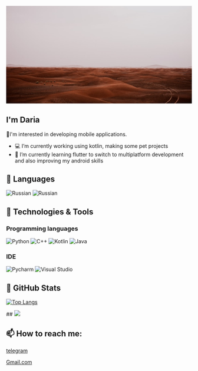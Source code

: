 [![Header](https://raw.githubusercontent.com/ChaoticPost/ChaoticPost/master/PicsArt_07-24-11.15.27.jpg)]()

## I'm Daria
   📍I'm interested in developing mobile applications.

- 💻 I’m currently working using kotlin, making some pet projects
- 🌱 I’m currently learning flutter to switch to multiplatform development and also improving my android skills

## 📝 Languages
<a><img alt="Russian" src="https://img.shields.io/badge/Russian-00A550.svg?logo=Russian&logoColor=white"></a>
<a><img alt="Russian" src="https://img.shields.io/badge/English-00A560.svg?logo=English&logoColor=white"></a>

## 🔧 Technologies & Tools

 ### Programming languages
<a><img alt="Python" src="https://img.shields.io/badge/Python-00A550.svg?logo=python&logoColor=white"></a>
<a><img alt="C++" src="https://img.shields.io/badge/C++-3CAA3C.svg?logo=c%2B%2B&logoColor=white"></a>
<a><img alt="Kotlin" src="https://img.shields.io/badge/Kotlin-008000.svg?logo=kotlin&logoColor=white"></a>
<a><img alt="Java" src="https://img.shields.io/badge/Java-009900.svg?logo=Java&logoColor=white"></a>

### IDE
<a><img alt="Pycharm" src="https://img.shields.io/badge/PyCharm-9ACD32.svg?&logo=pycharm&logoColor=white"></a>
<a><img alt="Visual Studio" src="https://img.shields.io/badge/Visual Studio-5DA130.svg?&logo=visualstudio&logoColor=white"></a>

## &#127919; GitHub Stats

[![Top Langs](https://github-readme-stats.vercel.app/api/top-langs/?username=ChaoticPost&theme=aura_light&langs_count=8&layout=compact)](https://github.com/ChaoticPost/github-readme-stats)

<p>
 ## <img src = "https://github-readme-stats.vercel.app/api?username=ChaoticPost&show_icons=true&line_height=33&count_private=true">
</p>

## 📫 How to reach me:
[telegram](https://t.me/Overtune_daria)

[Gmail.com](dariachugunova2003@gmail.com) 

